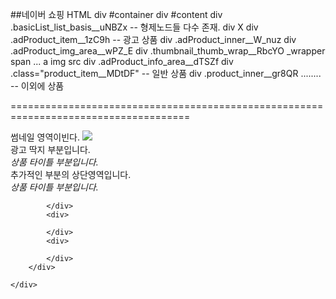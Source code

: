 ##네이버 쇼핑 HTML
div #container
	div #content
		div .basicList_list_basis__uNBZx				-- 형제노드들 다수 존재.
			div X
				div .adProduct_item__1zC9h 		-- 광고 상품
					div .adProduct_inner__W_nuz
						div .adProduct_img_area__wPZ_E
							div .thumbnail_thumb_wrap__RbcYO _wrapper
								span ...
								a 
									img src
						div .adProduct_info_area__dTSZf
				div .class="product_item__MDtDF"	-- 일반 상품
					div .product_inner__gr8QR
				........				-- 이외에 상품



=====================================================================================
<div class = "rootNode">
	<div id ="contents">
        <div class="contentList">
            <div>
                <div class="thumbnail_area">
                    <a>
                        썸네일 영역이빈다.
                        <img src="https://test.cmodadso.fdsafsd.jpg"/>
                    </a>
                </div>
                <div class="content_area">
                    <div class="adtitle_area">
                        광고 딱지 부분입니다.
                        <div clsss="title_area">
                            <em>상품 타이틀 부분입니다.</em>
                        </div>
                    </div>
                </div>
                <div class="additional_part_area">
                    <div class="additional_part_head_area">
                        <span>
                            추가적인 부분의 상단영역입니다.
                        </span>
                        <div clsss="title_area">
                            <em>상품 타이틀 부분입니다.</em>
                        </div>
                    </div>
                </div>
                
            </div>
            <div>
                
            </div>
            <div>
                
            </div> 
        </div>

    </div>
</div>
